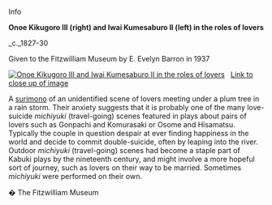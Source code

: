 Info

**Onoe Kikugoro III (right) and Iwai Kumesaburo II (left) in the roles of lovers**

_c._1827-30

Given to the Fitzwilliam Museum by E. Evelyn Barron in 1937

[![Onoe Kikugoro III and Iwai Kumesaburo II in the roles of lovers](P.478P.479-1937_small.jpg)](KUN/kunp478479htm.htm)   [Link to close up of image](KUN/kunp478htm.htm)

A [surimono](textP.htm) of an unidentified scene of lovers meeting under a plum tree in a rain storm. Their anxiety suggests that it is probably one of the many love-suicide _michiyuki_ (travel-going) scenes featured in plays about pairs of lovers such as Gonpachi and Komurasaki or Osome and Hisamatsu. Typically the couple in question despair at ever finding happiness in the world and decide to commit double-suicide, often by leaping into the river. Outdoor _michiyuki_ (travel-going) scenes had become a staple part of Kabuki plays by the nineteenth century, and might involve a more hopeful sort of journey, such as lovers on their way to be married. Sometimes _michiyuki_ were performed on their own.



� The Fitzwilliam Museum
